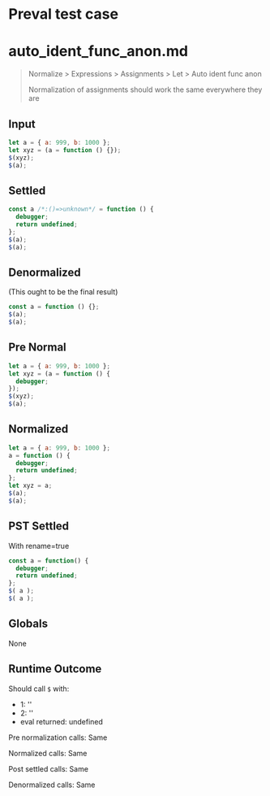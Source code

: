 # Preval test case

# auto_ident_func_anon.md

> Normalize > Expressions > Assignments > Let > Auto ident func anon
>
> Normalization of assignments should work the same everywhere they are

## Input

`````js filename=intro
let a = { a: 999, b: 1000 };
let xyz = (a = function () {});
$(xyz);
$(a);
`````

## Settled


`````js filename=intro
const a /*:()=>unknown*/ = function () {
  debugger;
  return undefined;
};
$(a);
$(a);
`````

## Denormalized
(This ought to be the final result)

`````js filename=intro
const a = function () {};
$(a);
$(a);
`````

## Pre Normal


`````js filename=intro
let a = { a: 999, b: 1000 };
let xyz = (a = function () {
  debugger;
});
$(xyz);
$(a);
`````

## Normalized


`````js filename=intro
let a = { a: 999, b: 1000 };
a = function () {
  debugger;
  return undefined;
};
let xyz = a;
$(a);
$(a);
`````

## PST Settled
With rename=true

`````js filename=intro
const a = function() {
  debugger;
  return undefined;
};
$( a );
$( a );
`````

## Globals

None

## Runtime Outcome

Should call `$` with:
 - 1: '<function>'
 - 2: '<function>'
 - eval returned: undefined

Pre normalization calls: Same

Normalized calls: Same

Post settled calls: Same

Denormalized calls: Same
